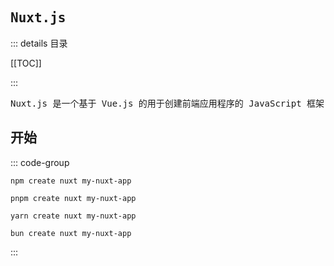 ## <samp>Nuxt.js</samp>

::: details <samp>目录</samp>

[[TOC]]

:::

<samp>Nuxt.js 是一个基于 Vue.js 的用于创建前端应用程序的 JavaScript 框架</samp>

## <samp>开始</samp>

::: code-group

```sh[npm]
npm create nuxt my-nuxt-app
```

```sh[pnpm]
pnpm create nuxt my-nuxt-app
```

```sh[yarn]
yarn create nuxt my-nuxt-app
```

```sh[bun]
bun create nuxt my-nuxt-app
```

:::

